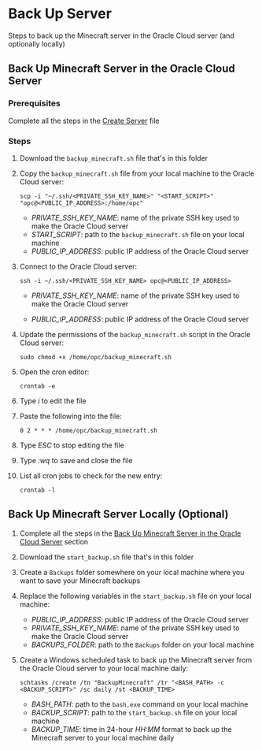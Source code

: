 # Back Up Server

Steps to back up the Minecraft server in the Oracle Cloud server (and optionally locally)

## Back Up Minecraft Server in the Oracle Cloud Server

### Prerequisites

Complete all the steps in the [Create Server](../create-server.md#create-server) file

### Steps

1. Download the `backup_minecraft.sh` file that's in this folder

2. Copy the `backup_minecraft.sh` file from your local machine to the Oracle Cloud server:
    ```
    scp -i "~/.ssh/<PRIVATE_SSH_KEY_NAME>" "<START_SCRIPT>" "opc@<PUBLIC_IP_ADDRESS>:/home/opc"
    ```
    - *PRIVATE_SSH_KEY_NAME*: name of the private SSH key used to make the Oracle Cloud server
    - *START_SCRIPT*: path to the `backup_minecraft.sh` file on your local machine
    - *PUBLIC_IP_ADDRESS*: public IP address of the Oracle Cloud server

3. Connect to the Oracle Cloud server:
    ```
    ssh -i ~/.ssh/<PRIVATE_SSH_KEY_NAME> opc@<PUBLIC_IP_ADDRESS>
    ```
    - *PRIVATE_SSH_KEY_NAME*: name of the private SSH key used to make the Oracle Cloud server

    - *PUBLIC_IP_ADDRESS*: public IP address of the Oracle Cloud server

4. Update the permissions of the `backup_minecraft.sh` script in the Oracle Cloud server:
    ```
    sudo chmod +x /home/opc/backup_minecraft.sh
    ```

5. Open the cron editor:
    ```
    crontab -e
    ```

6. Type *i* to edit the file

7. Paste the following into the file:
    ```
    0 2 * * * /home/opc/backup_minecraft.sh
    ```

8. Type *ESC* to stop editing the file

9. Type *:wq* to save and close the file

10. List all cron jobs to check for the new entry:
    ```
    crontab -l
    ```

## Back Up Minecraft Server Locally (Optional)

1. Complete all the steps in the [Back Up Minecraft Server in the Oracle Cloud Server](#back-up-minecraft-server-in-the-oracle-cloud-server) section

2. Download the `start_backup.sh` file that's in this folder

3. Create a `Backups` folder somewhere on your local machine where you want to save your Minecraft backups

4. Replace the following variables in the `start_backup.sh` file on your local machine:
    - *PUBLIC_IP_ADDRESS*: public IP address of the Oracle Cloud server
    - *PRIVATE_SSH_KEY_NAME*: name of the private SSH key used to make the Oracle Cloud server
    - *BACKUPS_FOLDER*: path to the `Backups` folder on your local machine

5. Create a Windows scheduled task to back up the Minecraft server from the Oracle Cloud server to your local machine daily:
    ```
    schtasks /create /tn "BackupMinecraft" /tr "<BASH_PATH> -c <BACKUP_SCRIPT>" /sc daily /st <BACKUP_TIME>
    ```
    - *BASH_PATH*: path to the `bash.exe` command on your local machine
    - *BACKUP_SCRIPT*: path to the `start_backup.sh` file on your local machine
    - *BACKUP_TIME*: time in 24-hour *HH:MM* format to back up the Minecraft server to your local machine daily
